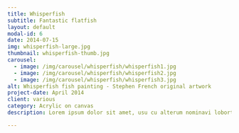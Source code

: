 ```yaml
---
title: Whisperfish
subtitle: Fantastic flatfish
layout: default
modal-id: 6
date: 2014-07-15
img: whisperfish-large.jpg
thumbnail: whisperfish-thumb.jpg
carousel:
  - image: /img/carousel/whisperfish/whisperfish1.jpg
  - image: /img/carousel/whisperfish/whisperfish2.jpg
  - image: /img/carousel/whisperfish/whisperfish3.jpg
alt: Whisperfish fish painting - Stephen French original artwork
project-date: April 2014
client: various
category: Acrylic on canvas
description: Lorem ipsum dolor sit amet, usu cu alterum nominavi lobortis. At duo novum diceret. Tantas apeirian vix et, usu sanctus postulant inciderint ut, populo diceret necessitatibus in vim. Cu eum dicam feugiat noluisse.

---
```

